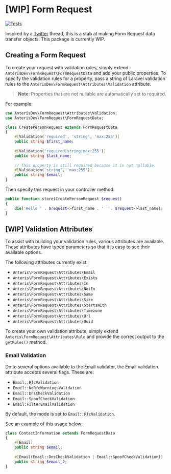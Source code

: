 # [WIP] Form Request

[![Tests](https://github.com/Anteris-Dev/form-request/actions/workflows/tests.yaml/badge.svg)](https://github.com/Anteris-Dev/form-request/actions/workflows/tests.yaml)

Inspired by a [Twitter](https://twitter.com/brendt_gd/status/1409808574860214276?s=21) thread, this is a stab at making Form Request data transfer objects. This package is currently WIP.

## Creating a Form Request
To create your request with validation rules, simply extend `AnterisDev\FormRequest\FormRequestData` and add your public properties. To specify the validation rules for a property, pass a string of Laravel validation rules to the `AnterisDev\FormRequest\Attributes\Validation` attribute.

> **Note**: Properties that are not nullable are automatically set to required.

For example:

```php
use AnterisDev\FormRequest\Attributes\Validation;
use AnterisDev\FormRequest\FormRequestData;

class CreatePersonRequest extends FormRequestData
{
    #[Validation('required', 'string', 'max:255')]
    public string $first_name;
    
    #[Validation('required|string|max:255')]
    public string $last_name;
    
    // This property is still required because it is not nullable. 
    #[Validation('string', 'max:255')]
    public string $email;
}
```

Then specify this request in your controller method:

```php
public function store(CreatePersonRequest $request)
{
    die('Hello ' . $request->first_name . ' ' . $request->last_name);
}
```

## [WIP] Validation Attributes
To assist with building your validation rules, various attributes are available. These attributes have typed parameters so that it is easy to see their available options.

The following attributes currently exist:

- `Anteris\FormRequest\Attributes\Email`
- `Anteris\FormRequest\Attributes\Exists`
- `Anteris\FormRequest\Attributes\In`
- `Anteris\FormRequest\Attributes\NotIn`
- `Anteris\FormRequest\Attributes\Same`
- `Anteris\FormRequest\Attributes\Size`
- `Anteris\FormRequest\Attributes\StartsWith`
- `Anteris\FormRequest\Attributes\Timezone`
- `Anteris\FormRequest\Attributes\Url`
- `Anteris\FormRequest\Attributes\Uuid`

To create your own validation attribute, simply extend `Anteris\FormRequest\Attributes\Rule` and provide the correct output to the `getRules()` method.

### Email Validation
Do to several options available to the Email validator, the Email validation attribute accepts several flags. These are:

- `Email::RfcValidation`
- `Email::NoRfcWarningsValidation`
- `Email::DnsCheckValidation`
- `Email::SpoofCheckValidation`
- `Email:FilterEmailValidation`

By default, the mode is set to `Email::RfcValidation`.

See an example of this usage below:

```php
class ContactInformation extends FormRequestData
{
    #[Email]
    public string $email;
    
    #[Email(Email::DnsCheckValidation | Email::SpoofCheckValidation)]
    public string $email_2;
}
```